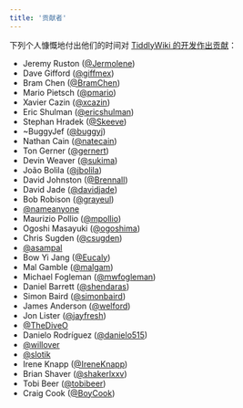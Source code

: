 ```yaml
---
title: '贡献者'
---
```


下列个人慷慨地付出他们的时间对 [TiddlyWiki 的开发作出贡献](https://github.com/Jermolene/TiddlyWiki5/graphs/contributors)：

* Jeremy Ruston ([@Jermolene](https://github.com/Jermolene))
* Dave Gifford ([@giffmex](https://github.com/giffmex))
* Bram Chen ([@BramChen](https://github.com/BramChen))
* Mario Pietsch ([@pmario](https://github.com/pmario))
* Xavier Cazin ([@xcazin](https://github.com/xcazin))
* Eric Shulman ([@ericshulman](https://github.com/ericshulman))
* Stephan Hradek ([@Skeeve](https://github.com/Skeeve))
* ~BuggyJef ([@buggyj](https://github.com/buggyj))
* Nathan Cain ([@natecain](https://github.com/natecain))
* Ton Gerner ([@gernert](https://github.com/gernert))
* Devin Weaver ([@sukima](https://github.com/sukima))
* João Bolila ([@jbolila](https://github.com/jbolila))
* David Johnston ([@Brennall](https://github.com/Brennall))
* David Jade ([@davidjade](https://github.com/davidjade))
* Bob Robison ([@grayeul](https://github.com/grayeul))
* [@nameanyone](https://github.com/nameanyone)
* Maurizio Pollio ([@mpollio](https://github.com/mpollio))
* Ogoshi Masayuki ([@ogoshima](https://github.com/ogoshima))
* Chris Sugden ([@csugden](https://github.com/csugden))
* [@asampal](https://github.com/asampal)
* Bow Yi Jang ([@Eucaly](https://github.com/Eucaly))
* Mal Gamble ([@malgam](https://github.com/malgam))
* Michael Fogleman ([@mwfogleman](https://github.com/mwfogleman))
* Daniel Barrett ([@shendaras](https://github.com/shendaras))
* Simon Baird ([@simonbaird](https://github.com/simonbaird))
* James Anderson ([@welford](https://github.com/welford))
* Jon Lister ([@jayfresh](https://github.com/jayfresh))
* [@TheDiveO](https://github.com/TheDiveO)
* Danielo Rodríguez ([@danielo515](https://github.com/danielo515))
* [@willover](https://github.com/willover)
* [@slotik](https://github.com/slotik)
* Irene Knapp ([@IreneKnapp](https://github.com/IreneKnapp))
* Brian Shaver ([@shakerlxxv](https://github.com/shakerlxxv))
* Tobi Beer ([@tobibeer](https://github.com/tobibeer))
* Craig Cook ([@BoyCook](https://github.com/BoyCook))
